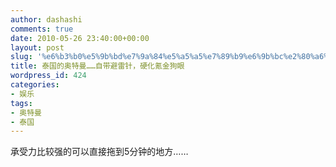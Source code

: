 ```yaml
---
author: dashashi
comments: true
date: 2010-05-26 23:40:00+00:00
layout: post
slug: '%e6%b3%b0%e5%9b%bd%e7%9a%84%e5%a5%a5%e7%89%b9%e6%9b%bc%e2%80%a6%e2%80%a6%e8%87%aa%e5%b8%a6%e9%81%bf%e9%9b%b7%e9%92%88%ef%bc%8c%e7%a1%ac%e5%8c%96%e6%b0%aa%e9%87%91%e7%8b%97%e7%9c%bc'
title: 泰国的奥特曼……自带避雷针，硬化氪金狗眼
wordpress_id: 424
categories:
- 娱乐
tags:
- 奥特曼
- 泰国
---
```


承受力比较强的可以直接拖到5分钟的地方……






